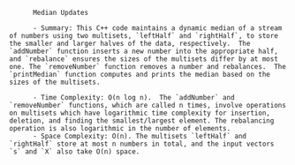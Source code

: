 
          Median Updates

          - Summary: This C++ code maintains a dynamic median of a stream of numbers using two multisets, `leftHalf` and `rightHalf`, to store the smaller and larger halves of the data, respectively.  The `addNumber` function inserts a new number into the appropriate half, and `rebalance` ensures the sizes of the multisets differ by at most one. The `removeNumber` function removes a number and rebalances.  The `printMedian` function computes and prints the median based on the sizes of the multisets.

          - Time Complexity: O(n log n).  The `addNumber` and `removeNumber` functions, which are called n times, involve operations on multisets which have logarithmic time complexity for insertion, deletion, and finding the smallest/largest element. The rebalancing operation is also logarithmic in the number of elements.
          - Space Complexity: O(n). The multisets `leftHalf` and `rightHalf` store at most n numbers in total, and the input vectors `s` and `X` also take O(n) space.
          